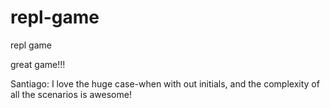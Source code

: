 # repl-game
repl game

great game!!!

Santiago: I love the huge case-when with out initials, and the complexity of all the scenarios is awesome!
